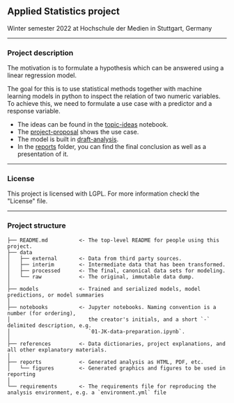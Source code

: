 ## Applied Statistics project 
Winter semester 2022 at Hochschule der Medien in Stuttgart, Germany

---

### Project description

The motivation is to formulate a hypothesis which can be answered using a linear regression model.

The goal for this is to use statistical methods together with machine learning models in python to inspect the relation of two numeric variables. To achieve this, we need to formulate a use case with a predictor and a response variable.

* The ideas can be found in the [topic-ideas](https://github.com/NicoHenzel/Project_AppliedStatistics_BA_NH/blob/main/references/topic-ideas.ipynb) notebook.
* The [project-proposal](https://github.com/NicoHenzel/Project_AppliedStatistics_BA_NH/blob/main/references/project-proposal.ipynb) shows the use case.
* The model is built in [draft-analysis](https://github.com/NicoHenzel/Project_AppliedStatistics_BA_NH/blob/main/notebooks/draft-analysis.ipynb).
* In the [reports](https://github.com/NicoHenzel/Project_AppliedStatistics_BA_NH/tree/main/reports) folder, you can find the final conclusion as well as a presentation of it.

---

### License
This project is licensed with LGPL. For more information checkl the "License" file.

---
### Project structure



```nohighlight
├── README.md          <- The top-level README for people using this project.
├── data
│   ├── external       <- Data from third party sources.
│   ├── interim        <- Intermediate data that has been transformed.
│   ├── processed      <- The final, canonical data sets for modeling.
│   └── raw            <- The original, immutable data dump.
│
├── models             <- Trained and serialized models, model predictions, or model summaries
│
├── notebooks          <- Jupyter notebooks. Naming convention is a number (for ordering),
│                         the creator's initials, and a short `-` delimited description, e.g.
│                         `01-JK-data-preparation.ipynb`.
│
├── references         <- Data dictionaries, project explanations, and all other explanatory materials.
│
├── reports            <- Generated analysis as HTML, PDF, etc.
│   └── figures        <- Generated graphics and figures to be used in reporting
│
└── requirements       <- The requirements file for reproducing the analysis environment, e.g. a `environment.yml` file

```    
